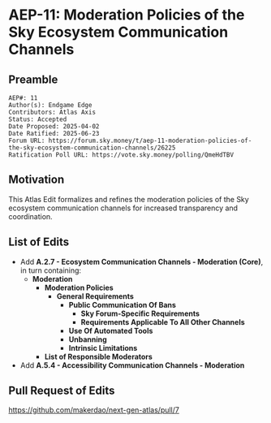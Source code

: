 # AEP-11: Moderation Policies of the Sky Ecosystem Communication Channels

## Preamble

```
AEP#: 11
Author(s): Endgame Edge
Contributors: Atlas Axis
Status: Accepted
Date Proposed: 2025-04-02
Date Ratified: 2025-06-23
Forum URL: https://forum.sky.money/t/aep-11-moderation-policies-of-the-sky-ecosystem-communication-channels/26225
Ratification Poll URL: https://vote.sky.money/polling/QmeHdTBV
```

## Motivation

This Atlas Edit formalizes and refines the moderation policies of the Sky ecosystem communication channels for increased transparency and coordination.

## List of Edits

- Add **A.2.7 - Ecosystem Communication Channels - Moderation (Core)**, in turn containing:
  - **Moderation**
    - **Moderation Policies**
      - **General Requirements**
        - **Public Communication Of Bans**
          - **Sky Forum-Specific Requirements**
          - **Requirements Applicable To All Other Channels**
        - **Use Of Automated Tools**
        - **Unbanning**
        - **Intrinsic Limitations**
    - **List of Responsible Moderators**
- Add **A.5.4 - Accessibility Communication Channels - Moderation**

## Pull Request of Edits

https://github.com/makerdao/next-gen-atlas/pull/7
